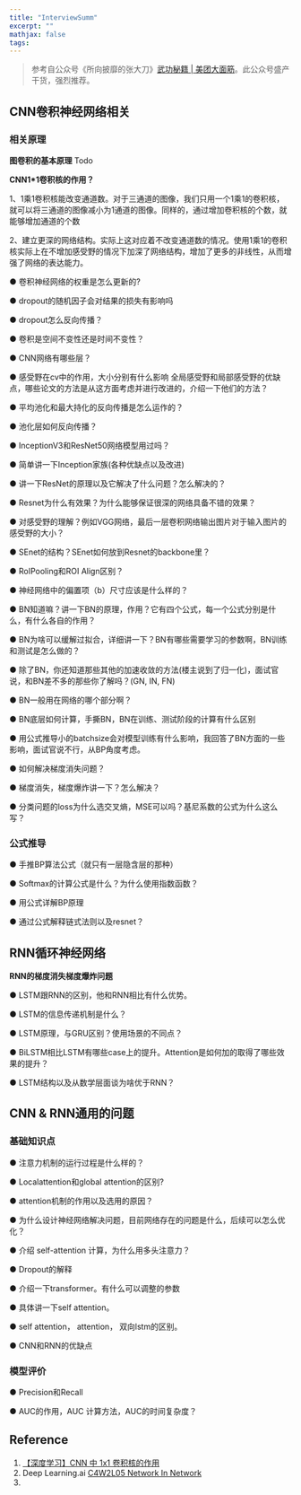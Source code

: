 ```yaml
---
title: "InterviewSumm"
excerpt: ""
mathjax: false
tags: 
---
```


> 参考自公众号《所向披靡的张大刀》<a href="https://mp.weixin.qq.com/s/5DXI0fYAWmUDubPAJ97afA">武功秘籍 | 美团大面筋</a>。此公众号盛产干货，强烈推荐。

## CNN卷积神经网络相关

### 相关原理

**图卷积的基本原理** Todo

**CNN1*1卷积核的作用？**

1、1乘1卷积核能改变通道数。对于三通道的图像，我们只用一个1乘1的卷积核，就可以将三通道的图像减小为1通道的图像。同样的，通过增加卷积核的个数，就能够增加通道的个数

2、建立更深的网络结构。实际上这对应着不改变通道数的情况。使用1乘1的卷积核实际上在不增加感受野的情况下加深了网络结构，增加了更多的非线性，从而增强了网络的表达能力。

● 卷积神经网络的权重是怎么更新的?

● dropout的随机因子会对结果的损失有影响吗

● dropout怎么反向传播？

● 卷积是空间不变性还是时间不变性？

● CNN网络有哪些层？

● 感受野在cv中的作用，大小分别有什么影响 全局感受野和局部感受野的优缺点，哪些论文的方法是从这方面考虑并进行改进的，介绍一下他们的方法？

● 平均池化和最大持化的反向传播是怎么运作的？

● 池化层如何反向传播？

● InceptionV3和ResNet50网络模型用过吗？

● 简单讲一下Inception家族(各种优缺点以及改进)

● 讲一下ResNet的原理以及它解决了什么问题？怎么解决的？

● Resnet为什么有效果？为什么能够保证很深的网络具备不错的效果？

● 对感受野的理解？例如VGG网络，最后一层卷积网络输出图片对于输入图片的感受野的大小？

● SEnet的结构？SEnet如何放到Resnet的backbone里？

● RoIPooling和ROI Align区别？

● 神经网络中的偏置项（b）尺寸应该是什么样的？

● BN知道嘛？讲一下BN的原理，作用？它有四个公式，每一个公式分别是什么，有什么各自的作用？

● BN为啥可以缓解过拟合，详细讲一下？BN有哪些需要学习的参数啊，BN训练和测试是怎么做的？

● 除了BN，你还知道那些其他的加速收敛的方法(楼主说到了归一化)，面试官说，和BN差不多的那些你了解吗？(GN, IN, FN)

● BN一般用在网络的哪个部分啊？

● BN底层如何计算，手撕BN，BN在训练、测试阶段的计算有什么区别

● 用公式推导小的batchsize会对模型训练有什么影响，我回答了BN方面的一些影响，面试官说不行，从BP角度考虑。

● 如何解决梯度消失问题？

● 梯度消失，梯度爆炸讲一下？怎么解决？

● 分类问题的loss为什么选交叉熵，MSE可以吗？基尼系数的公式为什么这么写？

### 公式推导

● 手推BP算法公式（就只有一层隐含层的那种）

● Softmax的计算公式是什么？为什么使用指数函数？

● 用公式详解BP原理

● 通过公式解释链式法则以及resnet？

## RNN循环神经网络

**RNN的梯度消失梯度爆炸问题**



● LSTM跟RNN的区别，他和RNN相比有什么优势。

● LSTM的信息传递机制是什么？

● LSTM原理，与GRU区别？使用场景的不同点？

● BiLSTM相比LSTM有哪些case上的提升。Attention是如何加的取得了哪些效果的提升？

● LSTM结构以及从数学层面谈为啥优于RNN？

## CNN & RNN通用的问题

### 基础知识点

● 注意力机制的运行过程是什么样的？

● Localattention和global attention的区别?

● attention机制的作用以及选用的原因？

● 为什么设计神经网络解决问题，目前网络存在的问题是什么，后续可以怎么优化？

● 介绍 self-attention 计算，为什么用多头注意力？

● Dropout的解释

●  介绍一下transformer。有什么可以调整的参数

●  具体讲一下self attention。

●  self attention， attention， 双向lstm的区别。

●  CNN和RNN的优缺点

### 模型评价

● Precision和Recall

● AUC的作用，AUC 计算方法，AUC的时间复杂度？

## Reference

1. <a href="https://blog.csdn.net/briblue/article/details/83151475">【深度学习】CNN 中 1x1 卷积核的作用</a>
2. Deep Learning.ai <a href="https://www.bilibili.com/video/BV1BZ4y1M7hF?p=124">C4W2L05 Network In Network</a>
3. 

